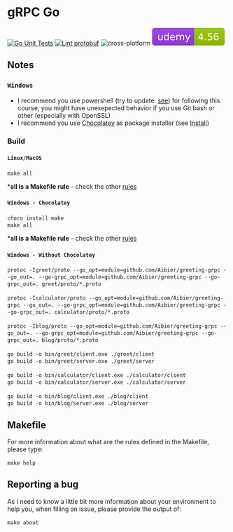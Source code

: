 # gRPC Go

[![Go Unit Tests](https://github.com/Aibier/greeting-grpc/actions/workflows/tests.yml/badge.svg)](https://github.com/Aibier/greeting-grpc/actions/workflows/tests.yml) [![Lint protobuf](https://github.com/Aibier/greeting-grpc/actions/workflows/lint.yml/badge.svg)](https://github.com/Aibier/greeting-grpc/actions/workflows/lint.yml) ![cross-platform](https://img.shields.io/badge/Platform-windows%20%7C%20macos%20%7C%20linux-brightgreen) ![Udemy](.github/badges/udemy.svg)

## Notes

### `Windows`

- I recommend you use powershell (try to update: [see](https://github.com/PowerShell/PowerShell/releases)) for following this course, you might have unexepected behavior if you use Git bash or other (especially with OpenSSL)
- I recommend you use [Chocolatey](https://chocolatey.org/) as package installer (see [Install](https://chocolatey.org/install))


### Build

#### `Linux/MacOS`

```shell
make all
```
***all is a Makefile rule** - check the other [rules](#makefile)

#### `Windows - Chocolatey`
```shell
choco install make
make all
```
***all is a Makefile rule** - check the other [rules](#makefile)

#### `Windows - Without Chocolatey`

```shell
protoc -Igreet/proto --go_opt=module=github.com/Aibier/greeting-grpc --go_out=. --go-grpc_opt=module=github.com/Aibier/greeting-grpc --go-grpc_out=. greet/proto/*.proto

protoc -Icalculator/proto --go_opt=module=github.com/Aibier/greeting-grpc --go_out=. --go-grpc_opt=module=github.com/Aibier/greeting-grpc --go-grpc_out=. calculator/proto/*.proto

protoc -Iblog/proto --go_opt=module=github.com/Aibier/greeting-grpc --go_out=. --go-grpc_opt=module=github.com/Aibier/greeting-grpc --go-grpc_out=. blog/proto/*.proto

go build -o bin/greet/client.exe ./greet/client
go build -o bin/greet/server.exe ./greet/server

go build -o bin/calculator/client.exe ./calculator/client
go build -o bin/calculator/server.exe ./calculator/server

go build -o bin/blog/client.exe ./blog/client
go build -o bin/blog/server.exe ./blog/server
```

<a name="makefile"></a>
## Makefile

For more information about what are the rules defined in the Makefile, please type:

```shell
make help
```

## Reporting a bug

As I need to know a little bit more information about your environment to help you, when filling an issue, please provide the output of:

```shell
make about
```
